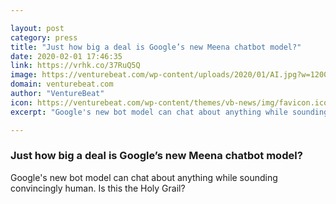 ```yaml
---

layout: post
category: press
title: "Just how big a deal is Google’s new Meena chatbot model?"
date: 2020-02-01 17:46:35
link: https://vrhk.co/37RuQ5Q
image: https://venturebeat.com/wp-content/uploads/2020/01/AI.jpg?w=1200&strip=all
domain: venturebeat.com
author: "VentureBeat"
icon: https://venturebeat.com/wp-content/themes/vb-news/img/favicon.ico
excerpt: "Google's new bot model can chat about anything while sounding convincingly human. Is this the Holy Grail?"

---
```


### Just how big a deal is Google’s new Meena chatbot model?

Google's new bot model can chat about anything while sounding convincingly human. Is this the Holy Grail?